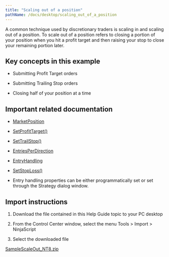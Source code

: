 ```yaml
---
title: "Scaling out of a position"
pathName: /docs/desktop/scaling_out_of_a_position
---
```


A common technique used by discretionary traders is scaling in and scaling out of a position. To scale out of a position refers to closing a portion of your position when you hit a profit target and then raising your stop to close your remaining portion later.

## Key concepts in this example

- Submitting Profit Target orders

- Submitting Trailing Stop orders

- Closing half of your position at a time

## Important related documentation

- [MarketPosition](/docs/desktop/position_marketposition)

- [SetProfitTarget()](/docs/desktop/setprofittarget)

- [SetTrailStop()](/docs/desktop/settrailstop)

- [EntriesPerDirection](/docs/desktop/entriesperdirection)

- [EntryHandling](/docs/desktop/entryhandling)

- [SetStopLoss()](/docs/desktop/setstoploss)

- Entry handling properties can be either programmatically set or set through the Strategy dialog window.

## Import instructions

1. Download the file contained in this Help Guide topic to your PC desktop

2. From the Control Center window, select the menu Tools > Import > NinjaScript

3. Select the downloaded file

[SampleScaleOut_NT8.zip](https://ninjatrader.com/support/helpGuides/nt8/samples/SampleScaleOut_NT8.zip)
